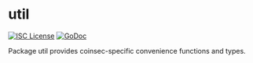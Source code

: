 util
=======

[![ISC License](http://img.shields.io/badge/license-ISC-blue.svg)](https://choosealicense.com/licenses/isc/)
[![GoDoc](http://img.shields.io/badge/godoc-reference-blue.svg)](http://godoc.org/github.com/kaspanet/util)

Package util provides coinsec-specific convenience functions and types.
